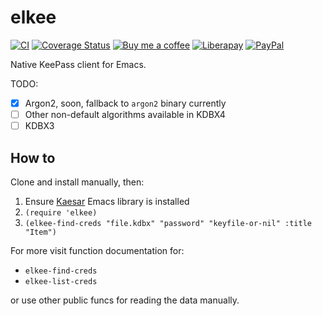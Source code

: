# elkee
[![CI][ci-badge]][ci-workflow]
[![Coverage Status][cover-badge]][cover-link]
[![Buy me a coffee][bmc-badge]][bmc-link]
[![Liberapay][lp-badge]][lp-link]
[![PayPal][ppl-badge]][ppl-link]

Native KeePass client for Emacs.

TODO:
- [x] Argon2, soon, fallback to `argon2` binary currently
- [ ] Other non-default algorithms available in KDBX4
- [ ] KDBX3

## How to

Clone and install manually, then:

1. Ensure [Kaesar][kaesar] Emacs library is installed
2. `(require 'elkee)`
3. `(elkee-find-creds "file.kdbx" "password" "keyfile-or-nil" :title "Item")`

For more visit function documentation for:
- `elkee-find-creds`
- `elkee-list-creds`

or use other public funcs for reading the data manually.

[bmc-badge]: https://img.shields.io/badge/-buy_me_a%C2%A0coffee-gray?logo=buy-me-a-coffee
[bmc-link]: https://www.buymeacoffee.com/peterbadida
[ppl-badge]: https://img.shields.io/badge/-paypal-grey?logo=paypal
[ppl-link]: https://paypal.me/peterbadida
[lp-badge]: https://img.shields.io/badge/-liberapay-grey?logo=liberapay
[lp-link]: https://liberapay.com/keyweeusr
[ci-badge]: https://github.com/KeyWeeUsr/elkee/actions/workflows/test.yml/badge.svg
[ci-workflow]: https://github.com/KeyWeeUsr/elkee/actions/workflows/test.yml
[cover-badge]: https://coveralls.io/repos/github/KeyWeeUsr/elkee/badge.svg?branch=master
[cover-link]: https://coveralls.io/github/KeyWeeUsr/elkee?branch=master
[kaesar]: https://melpa.org/#/kaesar

